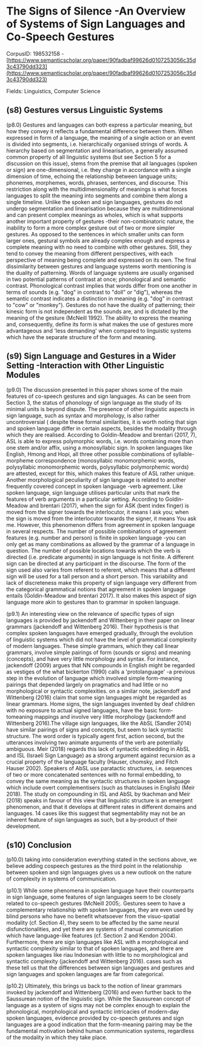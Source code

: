 # The Signs of Silence -An Overview of Systems of Sign Languages and Co-Speech Gestures

CorpusID: 198532158 - [https://www.semanticscholar.org/paper/90fadbaf99626d0107253056c35d3c43790dd323](https://www.semanticscholar.org/paper/90fadbaf99626d0107253056c35d3c43790dd323)

Fields: Linguistics, Computer Science

## (s8) Gestures versus Linguistic Systems
(p8.0) Gestures and languages can both express a particular meaning, but how they convey it reflects a fundamental difference between them. When expressed in form of a language, the meaning of a single action or an event is divided into segments, i.e. hierarchically organised strings of words. A hierarchy based on segmentation and linearisation, a generally assumed common property of all linguistic systems (but see Section 5 for a discussion on this issue), stems from the premise that all languages (spoken or sign) are one-dimensional, i.e. they change in accordance with a single dimension of time, echoing the relationship between language units; phonemes, morphemes, words, phrases, sentences, and discourse. This restriction along with the multidimensionality of meanings is what forces languages to split the meaning into segments and combine them along a single timeline. Unlike the spoken and sign languages, gestures do not undergo segmentation and linearisation because they are multidimensional and can present complex meanings as wholes, which is what supports another important property of gestures -their non-combinatoric nature, the inability to form a more complex gesture out of two or more simpler gestures. As opposed to the sentences in which smaller units can form larger ones, gestural symbols are already complex enough and express a complete meaning with no need to combine with other gestures. Still, they tend to convey the meaning from different perspectives, with each perspective of meaning being complete and expressed on its own. The final dissimilarity between gestures and language systems worth mentioning is the duality of patterning. Words of language systems are usually organised in two potential patterns of contrast at once; phonological and semantic contrast. Phonological contrast implies that words differ from one another in terms of sounds (e.g. "dog" in contrast to "doll" or "dig"), whereas the semantic contrast indicates a distinction in meaning (e.g. "dog" in contrast to "cow" or "monkey"). Gestures do not have the duality of patterning; their kinesic form is not independent as the sounds are, and is dictated by the meaning of the gesture (McNeill 1992). The ability to express the meaning and, consequently, define its form is what makes the use of gestures more advantageous and 'less demanding' when compared to linguistic systems which have the separate structure of the form and meaning.
## (s9) Sign Language and Gestures in a Wider Setting -Interaction with Other Linguistic Modules
(p9.0) The discussion presented in this paper shows some of the main features of co-speech gestures and sign languages. As can be seen from Section 3, the status of phonology of sign language as the study of its minimal units is beyond dispute. The presence of other linguistic aspects in sign language, such as syntax and morphology, is also rather uncontroversial ( despite these formal similarities, it is worth noting that sign and spoken language differ in certain aspects, besides the modality through which they are realised. According to Goldin-Meadow and brentari (2017, 7), ASL is able to express polymorphic words, i.e. words containing more than one stem and/or affix, using a monosyllabic sign. In spoken languages like English, Hmong and Hopi, all three other possible combinations of syllable-morpheme correspondence (monosyllabic monomorphemic words, polysyllabic monomorphemic words, polysyllabic polymorphemic words) are attested, except for this, which makes this feature of ASL rather unique. Another morphological peculiarity of sign language is related to another frequently covered concept in spoken language -verb agreement. Like spoken language, sign language utilises particular units that mark the features of verb arguments in a particular setting. According to Goldin-Meadow and brentari (2017), when the sign for ASK (bent index finger) is moved from the signer towards the interlocutor, it means I ask you; when the sign is moved from the interlocutor towards the signer, it means You ask me. However, this phenomenon differs from agreement in spoken language in several respects. The number of possible combinations of agreement features (e.g. number and person) is finite in spoken language -you can only get as many combinations as allowed by the grammar of a language in question. The number of possible locations towards which the verb is directed (i.e. predicate arguments) in sign language is not finite. A different sign can be directed at any participant in the discourse. The form of the sign used also varies from referent to referent, which means that a different sign will be used for a tall person and a short person. This variability and lack of discreteness make this property of sign language very different from the categorical grammatical notions that agreement in spoken language entails (Goldin-Meadow and brentari 2017). It also makes this aspect of sign language more akin to gestures than to grammar in spoken language.

(p9.1) An interesting view on the relevance of specific types of sign languages is provided by jackendoff and Wittenberg in their paper on linear grammars (jackendoff and Wittenberg 2016). Their hypothesis is that complex spoken languages have emerged gradually, through the evolution of linguistic systems which did not have the level of grammatical complexity of modern languages. These simple grammars, which they call linear grammars, involve simple pairings of form (sounds or signs) and meaning (concepts), and have very little morphology and syntax. For instance, jackendoff (2009) argues that NN compounds in English might be regarded as vestiges of the what bickerton (1990) calls a 'protolanguage' -a previous step in the evolution of language which involved simple form-meaning pairings that depended largely on pragmatics and had little or no morphological or syntactic complexities. on a similar note, jackendoff and Wittenberg (2016) claim that some sign languages might be regarded as linear grammars. Home signs, the sign languages invented by deaf children with no exposure to actual signed languages, have the basic form-tomeaning mappings and involve very little morphology (jackendoff and Wittenberg 2016).The village sign languages, like the AbSL (Sandler 2014) have similar pairings of signs and concepts, but seem to lack syntactic structure. The word order is typically agent first, action second, but the utterances involving two animate arguments of the verb are potentially ambiguous. Meir (2018) regards this lack of syntactic embedding in AbSL and ISL (Israeli Sign Language) as a strong argument against recursion as a crucial property of the language faculty (Hauser, chomsky, and Fitch Hauser 2002). Speakers of AbSL use paratactic structures, i.e. sequences of two or more concatenated sentences with no formal embedding, to convey the same meaning as the syntactic structures in spoken language which include overt complementisers (such as thatclauses in English) (Meir 2018). The study on compounding in ISL and AbSL by tkachman and Meir (2018) speaks in favour of this view that linguistic structure is an emergent phenomenon, and that it develops at different rates in different domains and languages. 14 cases like this suggest that segmentability may not be an inherent feature of sign languages as such, but a by-product of their development.
## (s10) Conclusion
(p10.0) taking into consideration everything stated in the sections above, we believe adding cospeech gestures as the third point in the relationship between spoken and sign languages gives us a new outlook on the nature of complexity in systems of communication.

(p10.1) While some phenomena in spoken language have their counterparts in sign language, some features of sign languages seem to be closely related to co-speech gestures (McNeill 2005;. Gestures seem to have a complementary relationship with spoken languages, they are even used by blind persons who have no benefit whatsoever from the visuo-spatial modality (cf. Section 4), they seem to be affected by the same neural disfunctionalities, and yet there are systems of manual communication which have language-like features (cf. Section 2 and Kendon 2004). Furthermore, there are sign languages like ASL with a morphological and syntactic complexity similar to that of spoken languages, and there are spoken languages like riau Indonesian with little to no morphological and syntactic complexity (jackendoff and Wittenberg 2016). cases such as these tell us that the differences between sign languages and gestures and sign languages and spoken languages are far from categorical.

(p10.2) Ultimately, this brings us back to the notion of linear grammars invoked by jackendoff and Wittenberg (2016) and even further back to the Saussurean notion of the linguistic sign. While the Saussurean concept of language as a system of signs may not be complex enough to explain the phonological, morphological and syntactic intricacies of modern-day spoken languages, evidence provided by co-speech gestures and sign languages are a good indication that the form-meaning pairing may be the fundamental motivation behind human communication systems, regardless of the modality in which they take place.
